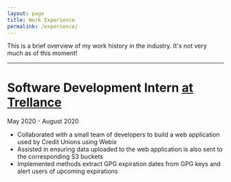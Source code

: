 ```yaml
---
layout: page
title: Work Experience
permalink: /experience/
---
```


This is a brief overview of my work history in the industry. It's not very much as of this moment!

___


# Software Development Intern [at Trellance](https://www.trellance.com/)

May 2020 - August 2020

- Collaborated with a small team of developers to build a web application used by Credit Unions using Webix
- Assisted in ensuring data uploaded to the web application is also sent to the corresponding S3 buckets
- Implemented methods extract GPG expiration dates from GPG keys and alert users of upcoming expirations